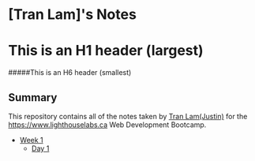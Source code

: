 # [Tran Lam]'s Notes
# This is an H1 header (largest)
#####This is an H6 header (smallest)

## Summary 
This repository contains all of the notes taken by [Tran Lam(Justin)](https://github.com/justintu2021) for the https://www.lighthouselabs.ca Web Development Bootcamp.
* [Week 1](/Week_1)
  * [Day 1](/Day_1)


